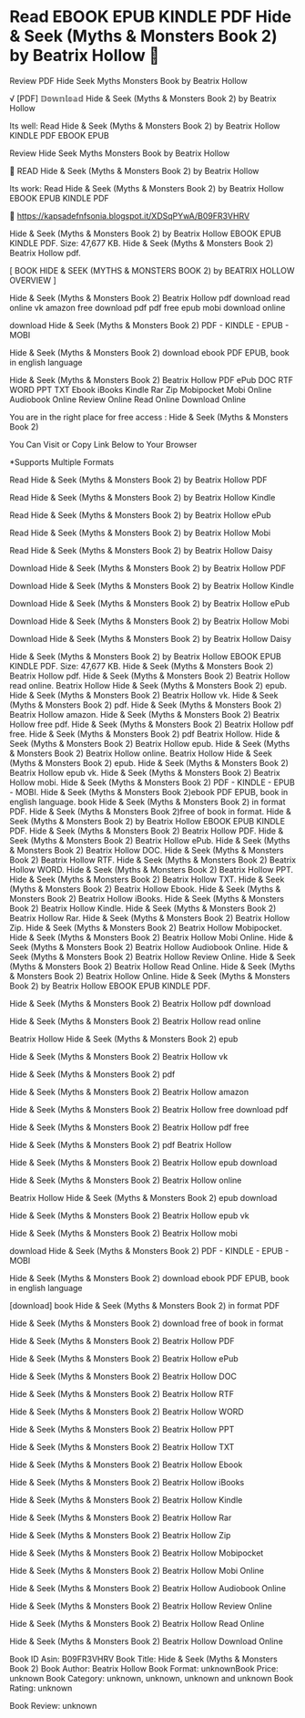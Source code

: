 # Read EBOOK EPUB KINDLE PDF Hide & Seek (Myths & Monsters Book 2) by  Beatrix Hollow 📩
Review PDF Hide Seek Myths Monsters Book by Beatrix Hollow

√ [PDF] 𝔻𝕠𝕨𝕟𝕝𝕠𝕒𝕕 Hide & Seek (Myths & Monsters Book 2) by Beatrix Hollow

Its well: Read Hide & Seek (Myths & Monsters Book 2) by Beatrix Hollow KINDLE PDF EBOOK EPUB


Review Hide Seek Myths Monsters Book by Beatrix Hollow

📩 READ Hide & Seek (Myths & Monsters Book 2) by Beatrix Hollow

Its work: Read Hide & Seek (Myths & Monsters Book 2) by Beatrix Hollow EBOOK EPUB KINDLE PDF



🔗 https://kapsadefnfsonia.blogspot.it/XDSqPYwA/B09FR3VHRV



Hide & Seek (Myths & Monsters Book 2) by Beatrix Hollow EBOOK EPUB KINDLE PDF. Size: 47,677 KB. Hide & Seek (Myths & Monsters Book 2) Beatrix Hollow pdf.

[ BOOK HIDE & SEEK (MYTHS & MONSTERS BOOK 2) by BEATRIX HOLLOW OVERVIEW ]

Hide & Seek (Myths & Monsters Book 2) Beatrix Hollow pdf download read online vk amazon free download pdf pdf free epub mobi download online

download Hide & Seek (Myths & Monsters Book 2) PDF - KINDLE - EPUB - MOBI

Hide & Seek (Myths & Monsters Book 2) download ebook PDF EPUB, book in english language

Hide & Seek (Myths & Monsters Book 2) Beatrix Hollow PDF ePub DOC RTF WORD PPT TXT Ebook iBooks Kindle Rar Zip Mobipocket Mobi Online Audiobook Online Review Online Read Online Download Online

You are in the right place for free access : Hide & Seek (Myths & Monsters Book 2)

You Can Visit or Copy Link Below to Your Browser

*Supports Multiple Formats

Read Hide & Seek (Myths & Monsters Book 2) by Beatrix Hollow PDF

Read Hide & Seek (Myths & Monsters Book 2) by Beatrix Hollow Kindle

Read Hide & Seek (Myths & Monsters Book 2) by Beatrix Hollow ePub

Read Hide & Seek (Myths & Monsters Book 2) by Beatrix Hollow Mobi

Read Hide & Seek (Myths & Monsters Book 2) by Beatrix Hollow Daisy

Download Hide & Seek (Myths & Monsters Book 2) by Beatrix Hollow PDF

Download Hide & Seek (Myths & Monsters Book 2) by Beatrix Hollow Kindle

Download Hide & Seek (Myths & Monsters Book 2) by Beatrix Hollow ePub

Download Hide & Seek (Myths & Monsters Book 2) by Beatrix Hollow Mobi

Download Hide & Seek (Myths & Monsters Book 2) by Beatrix Hollow Daisy

Hide & Seek (Myths & Monsters Book 2) by Beatrix Hollow EBOOK EPUB KINDLE PDF. Size: 47,677 KB. Hide & Seek (Myths & Monsters Book 2) Beatrix Hollow pdf. Hide & Seek (Myths & Monsters Book 2) Beatrix Hollow read online. Beatrix Hollow Hide & Seek (Myths & Monsters Book 2) epub. Hide & Seek (Myths & Monsters Book 2) Beatrix Hollow vk. Hide & Seek (Myths & Monsters Book 2) pdf. Hide & Seek (Myths & Monsters Book 2) Beatrix Hollow amazon. Hide & Seek (Myths & Monsters Book 2) Beatrix Hollow free pdf. Hide & Seek (Myths & Monsters Book 2) Beatrix Hollow pdf free. Hide & Seek (Myths & Monsters Book 2) pdf Beatrix Hollow. Hide & Seek (Myths & Monsters Book 2) Beatrix Hollow epub. Hide & Seek (Myths & Monsters Book 2) Beatrix Hollow online. Beatrix Hollow Hide & Seek (Myths & Monsters Book 2) epub. Hide & Seek (Myths & Monsters Book 2) Beatrix Hollow epub vk. Hide & Seek (Myths & Monsters Book 2) Beatrix Hollow mobi. Hide & Seek (Myths & Monsters Book 2) PDF - KINDLE - EPUB - MOBI. Hide & Seek (Myths & Monsters Book 2)ebook PDF EPUB, book in english language. book Hide & Seek (Myths & Monsters Book 2) in format PDF. Hide & Seek (Myths & Monsters Book 2)free of book in format. Hide & Seek (Myths & Monsters Book 2) by Beatrix Hollow EBOOK EPUB KINDLE PDF. Hide & Seek (Myths & Monsters Book 2) Beatrix Hollow PDF. Hide & Seek (Myths & Monsters Book 2) Beatrix Hollow ePub. Hide & Seek (Myths & Monsters Book 2) Beatrix Hollow DOC. Hide & Seek (Myths & Monsters Book 2) Beatrix Hollow RTF. Hide & Seek (Myths & Monsters Book 2) Beatrix Hollow WORD. Hide & Seek (Myths & Monsters Book 2) Beatrix Hollow PPT. Hide & Seek (Myths & Monsters Book 2) Beatrix Hollow TXT. Hide & Seek (Myths & Monsters Book 2) Beatrix Hollow Ebook. Hide & Seek (Myths & Monsters Book 2) Beatrix Hollow iBooks. Hide & Seek (Myths & Monsters Book 2) Beatrix Hollow Kindle. Hide & Seek (Myths & Monsters Book 2) Beatrix Hollow Rar. Hide & Seek (Myths & Monsters Book 2) Beatrix Hollow Zip. Hide & Seek (Myths & Monsters Book 2) Beatrix Hollow Mobipocket. Hide & Seek (Myths & Monsters Book 2) Beatrix Hollow Mobi Online. Hide & Seek (Myths & Monsters Book 2) Beatrix Hollow Audiobook Online. Hide & Seek (Myths & Monsters Book 2) Beatrix Hollow Review Online. Hide & Seek (Myths & Monsters Book 2) Beatrix Hollow Read Online. Hide & Seek (Myths & Monsters Book 2) Beatrix Hollow Online. Hide & Seek (Myths & Monsters Book 2) by Beatrix Hollow EBOOK EPUB KINDLE PDF.

Hide & Seek (Myths & Monsters Book 2) Beatrix Hollow pdf download

Hide & Seek (Myths & Monsters Book 2) Beatrix Hollow read online

Beatrix Hollow Hide & Seek (Myths & Monsters Book 2) epub

Hide & Seek (Myths & Monsters Book 2) Beatrix Hollow vk

Hide & Seek (Myths & Monsters Book 2) pdf

Hide & Seek (Myths & Monsters Book 2) Beatrix Hollow amazon

Hide & Seek (Myths & Monsters Book 2) Beatrix Hollow free download pdf

Hide & Seek (Myths & Monsters Book 2) Beatrix Hollow pdf free

Hide & Seek (Myths & Monsters Book 2) pdf Beatrix Hollow

Hide & Seek (Myths & Monsters Book 2) Beatrix Hollow epub download

Hide & Seek (Myths & Monsters Book 2) Beatrix Hollow online

Beatrix Hollow Hide & Seek (Myths & Monsters Book 2) epub download

Hide & Seek (Myths & Monsters Book 2) Beatrix Hollow epub vk

Hide & Seek (Myths & Monsters Book 2) Beatrix Hollow mobi

download Hide & Seek (Myths & Monsters Book 2) PDF - KINDLE - EPUB - MOBI

Hide & Seek (Myths & Monsters Book 2) download ebook PDF EPUB, book in english language

[download] book Hide & Seek (Myths & Monsters Book 2) in format PDF

Hide & Seek (Myths & Monsters Book 2) download free of book in format

Hide & Seek (Myths & Monsters Book 2) Beatrix Hollow PDF

Hide & Seek (Myths & Monsters Book 2) Beatrix Hollow ePub

Hide & Seek (Myths & Monsters Book 2) Beatrix Hollow DOC

Hide & Seek (Myths & Monsters Book 2) Beatrix Hollow RTF

Hide & Seek (Myths & Monsters Book 2) Beatrix Hollow WORD

Hide & Seek (Myths & Monsters Book 2) Beatrix Hollow PPT

Hide & Seek (Myths & Monsters Book 2) Beatrix Hollow TXT

Hide & Seek (Myths & Monsters Book 2) Beatrix Hollow Ebook

Hide & Seek (Myths & Monsters Book 2) Beatrix Hollow iBooks

Hide & Seek (Myths & Monsters Book 2) Beatrix Hollow Kindle

Hide & Seek (Myths & Monsters Book 2) Beatrix Hollow Rar

Hide & Seek (Myths & Monsters Book 2) Beatrix Hollow Zip

Hide & Seek (Myths & Monsters Book 2) Beatrix Hollow Mobipocket

Hide & Seek (Myths & Monsters Book 2) Beatrix Hollow Mobi Online

Hide & Seek (Myths & Monsters Book 2) Beatrix Hollow Audiobook Online

Hide & Seek (Myths & Monsters Book 2) Beatrix Hollow Review Online

Hide & Seek (Myths & Monsters Book 2) Beatrix Hollow Read Online

Hide & Seek (Myths & Monsters Book 2) Beatrix Hollow Download Online

Book ID Asin: B09FR3VHRV
Book Title: Hide & Seek (Myths & Monsters Book 2)
Book Author: Beatrix Hollow
Book Format: unknownBook Price: unknown
Book Category: unknown, unknown, unknown and unknown
Book Rating: unknown

Book Review: unknown
